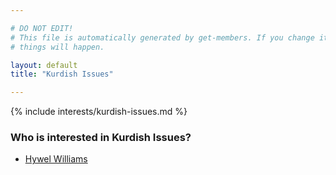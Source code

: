 ```yaml
---

# DO NOT EDIT!
# This file is automatically generated by get-members. If you change it, bad
# things will happen.

layout: default
title: "Kurdish Issues"

---
```


{% include interests/kurdish-issues.md %}

### Who is interested in Kurdish Issues?


* [Hywel Williams](members/hywel-williams.html)
